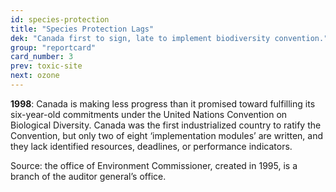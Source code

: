 ```yaml
---
id: species-protection
title: "Species Protection Lags"
dek: "Canada first to sign, late to implement biodiversity convention."
group: "reportcard"
card_number: 3
prev: toxic-site
next: ozone
---
```

**1998**: Canada is making less progress than it promised toward fulfilling its six-year-old commitments under the United Nations Convention on Biological Diversity. Canada was the first industrialized country to ratify the Convention, but only two of eight ‘implementation modules’ are written, and they lack identified resources, deadlines, or performance indicators.

Source: the office of Environment Commissioner, created in 1995, is a branch of the auditor general’s office.
